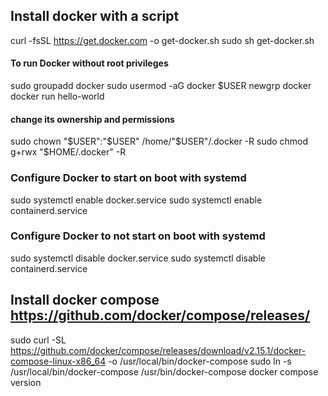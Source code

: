 
## Install docker with a script
curl -fsSL https://get.docker.com -o get-docker.sh
sudo sh get-docker.sh

#### To run Docker without root privileges
sudo groupadd docker
sudo usermod -aG docker $USER
newgrp docker
docker run hello-world

#### change its ownership and permissions
sudo chown "$USER":"$USER" /home/"$USER"/.docker -R
sudo chmod g+rwx "$HOME/.docker" -R

### Configure Docker to start on boot with systemd
sudo systemctl enable docker.service
sudo systemctl enable containerd.service

### Configure Docker to not start on boot with systemd
sudo systemctl disable docker.service
sudo systemctl disable containerd.service

## Install docker compose https://github.com/docker/compose/releases/
sudo curl -SL https://github.com/docker/compose/releases/download/v2.15.1/docker-compose-linux-x86_64 -o /usr/local/bin/docker-compose
sudo ln -s /usr/local/bin/docker-compose /usr/bin/docker-compose
docker compose version

